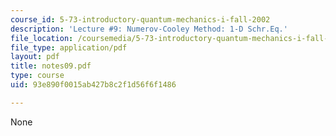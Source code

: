 ```yaml
---
course_id: 5-73-introductory-quantum-mechanics-i-fall-2002
description: 'Lecture #9: Numerov-Cooley Method: 1-D Schr.Eq.'
file_location: /coursemedia/5-73-introductory-quantum-mechanics-i-fall-2002/93e890f0015ab427b8c2f1d56f6f1486_notes09.pdf
file_type: application/pdf
layout: pdf
title: notes09.pdf
type: course
uid: 93e890f0015ab427b8c2f1d56f6f1486

---
```

None